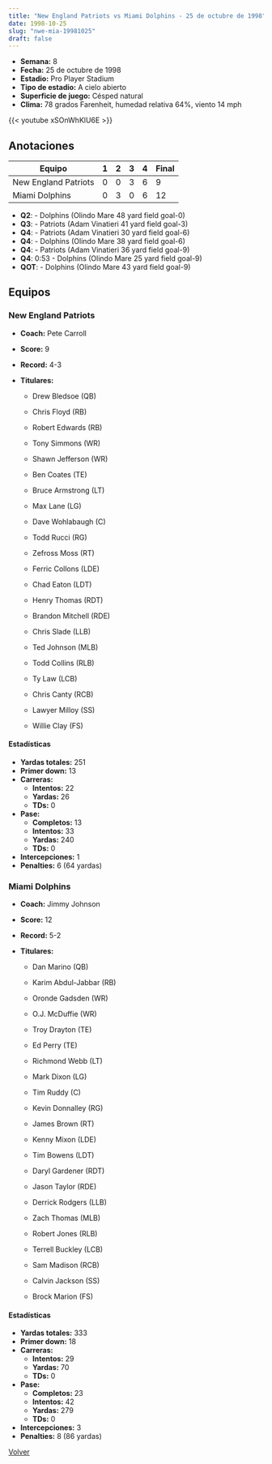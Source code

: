 ```yaml
---
title: "New England Patriots vs Miami Dolphins - 25 de octubre de 1998"
date: 1998-10-25
slug: "nwe-mia-19981025"
draft: false
---
```


- **Semana:** 8
- **Fecha:** 25 de octubre de 1998
- **Estadio:** Pro Player Stadium
- **Tipo de estadio:** A cielo abierto
- **Superficie de juego:** Césped natural
- **Clima:** 78 grados Farenheit, humedad relativa 64%, viento 14 mph


{{< youtube xSOnWhKlU6E >}}


## Anotaciones
| Equipo | 1 | 2 | 3 | 4 | Final |
|--------|---|---|---|---|-------|
| New England Patriots  | 0 | 0 | 3 | 6  | 9 |
| Miami Dolphins  | 0 | 3 | 0 | 6  | 12 |
- **Q2**:  - Dolphins (Olindo Mare 48 yard field goal-0)
- **Q3**:  - Patriots (Adam Vinatieri 41 yard field goal-3)
- **Q4**:  - Patriots (Adam Vinatieri 30 yard field goal-6)
- **Q4**:  - Dolphins (Olindo Mare 38 yard field goal-6)
- **Q4**:  - Patriots (Adam Vinatieri 36 yard field goal-9)
- **Q4**: 0:53 - Dolphins (Olindo Mare 25 yard field goal-9)
- **QOT**:  - Dolphins (Olindo Mare 43 yard field goal-9)


## Equipos


### New England Patriots
* **Coach:** Pete Carroll
* **Score:** 9
* **Record:** 4-3
* **Titulares:** 

  * Drew Bledsoe (QB) 

  * Chris Floyd (RB) 

  * Robert Edwards (RB) 

  * Tony Simmons (WR) 

  * Shawn Jefferson (WR) 

  * Ben Coates (TE) 

  * Bruce Armstrong (LT) 

  * Max Lane (LG) 

  * Dave Wohlabaugh (C) 

  * Todd Rucci (RG) 

  * Zefross Moss (RT) 

  * Ferric Collons (LDE) 

  * Chad Eaton (LDT) 

  * Henry Thomas (RDT) 

  * Brandon Mitchell (RDE) 

  * Chris Slade (LLB) 

  * Ted Johnson (MLB) 

  * Todd Collins (RLB) 

  * Ty Law (LCB) 

  * Chris Canty (RCB) 

  * Lawyer Milloy (SS) 

  * Willie Clay (FS) 

#### Estadísticas
* **Yardas totales:** 251
* **Primer down:** 13
* **Carreras:**
  * **Intentos:** 22
  * **Yardas:** 26
  * **TDs:** 0
* **Pase:**
  * **Completos:** 13
  * **Intentos:** 33
  * **Yardas:** 240
  * **TDs:** 0
* **Intercepciones:** 1
* **Penalties:** 6 (64 yardas)

### Miami Dolphins
* **Coach:** Jimmy Johnson
* **Score:** 12
* **Record:** 5-2
* **Titulares:** 

  * Dan Marino (QB) 

  * Karim Abdul-Jabbar (RB) 

  * Oronde Gadsden (WR) 

  * O.J. McDuffie (WR) 

  * Troy Drayton (TE) 

  * Ed Perry (TE) 

  * Richmond Webb (LT) 

  * Mark Dixon (LG) 

  * Tim Ruddy (C) 

  * Kevin Donnalley (RG) 

  * James Brown (RT) 

  * Kenny Mixon (LDE) 

  * Tim Bowens (LDT) 

  * Daryl Gardener (RDT) 

  * Jason Taylor (RDE) 

  * Derrick Rodgers (LLB) 

  * Zach Thomas (MLB) 

  * Robert Jones (RLB) 

  * Terrell Buckley (LCB) 

  * Sam Madison (RCB) 

  * Calvin Jackson (SS) 

  * Brock Marion (FS) 

#### Estadísticas
* **Yardas totales:** 333
* **Primer down:** 18
* **Carreras:**
  * **Intentos:** 29
  * **Yardas:** 70
  * **TDs:** 0
* **Pase:**
  * **Completos:** 23
  * **Intentos:** 42
  * **Yardas:** 279
  * **TDs:** 0
* **Intercepciones:** 3
* **Penalties:** 8 (86 yardas)


[Volver](/historia/1998)
